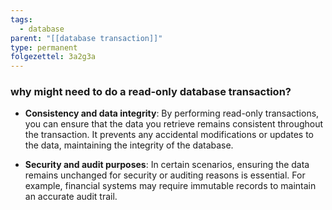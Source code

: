 ```yaml
---
tags:
  - database
parent: "[[database transaction]]"
type: permanent
folgezettel: 3a2g3a
---
```


### why might need to do a read-only database transaction?
- **Consistency and data integrity**: By performing read-only transactions, you can ensure that the data you retrieve remains consistent throughout the transaction. It prevents any accidental modifications or updates to the data, maintaining the integrity of the database.

- **Security and audit purposes**: In certain scenarios, ensuring the data remains unchanged for security or auditing reasons is essential. For example, financial systems may require immutable records to maintain an accurate audit trail.